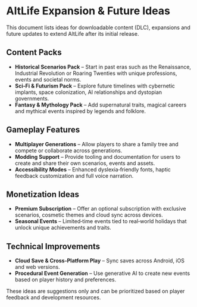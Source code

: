 # AltLife Expansion & Future Ideas

This document lists ideas for downloadable content (DLC), expansions and future updates to extend AltLife after its initial release.

## Content Packs

* **Historical Scenarios Pack** – Start in past eras such as the Renaissance, Industrial Revolution or Roaring Twenties with unique professions, events and societal norms.
* **Sci‑Fi & Futurism Pack** – Explore future timelines with cybernetic implants, space colonization, AI relationships and dystopian governments.
* **Fantasy & Mythology Pack** – Add supernatural traits, magical careers and mythical events inspired by legends and folklore.

## Gameplay Features

* **Multiplayer Generations** – Allow players to share a family tree and compete or collaborate across generations.
* **Modding Support** – Provide tooling and documentation for users to create and share their own scenarios, events and assets.
* **Accessibility Modes** – Enhanced dyslexia‑friendly fonts, haptic feedback customization and full voice narration.

## Monetization Ideas

* **Premium Subscription** – Offer an optional subscription with exclusive scenarios, cosmetic themes and cloud sync across devices.
* **Seasonal Events** – Limited‑time events tied to real‑world holidays that unlock unique achievements and traits.

## Technical Improvements

* **Cloud Save & Cross‑Platform Play** – Sync saves across Android, iOS and web versions.
* **Procedural Event Generation** – Use generative AI to create new events based on player history and preferences.

These ideas are suggestions only and can be prioritized based on player feedback and development resources.